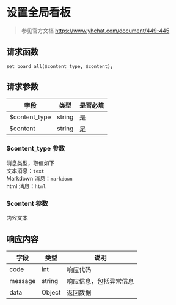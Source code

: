 # 设置全局看板

> 参见官方文档 https://www.yhchat.com/document/449-445

## 请求函数

`set_board_all($content_type, $content);`

## 请求参数

| 字段 | 类型 | 是否必填 |
| --- | --- | --- |
| $content_type | string | 是 |
| $content | string | 是 |

### $content_type 参数

消息类型，取值如下  
文本消息：`text`  
Markdown 消息：`markdown`  
html 消息：`html`  

### $content 参数

内容文本

## 响应内容

| 字段 | 类型 | 说明 |
| --- | --- | --- |
| code | int | 响应代码 |
| message | string | 响应信息，包括异常信息 |
| data | Object | 返回数据 |